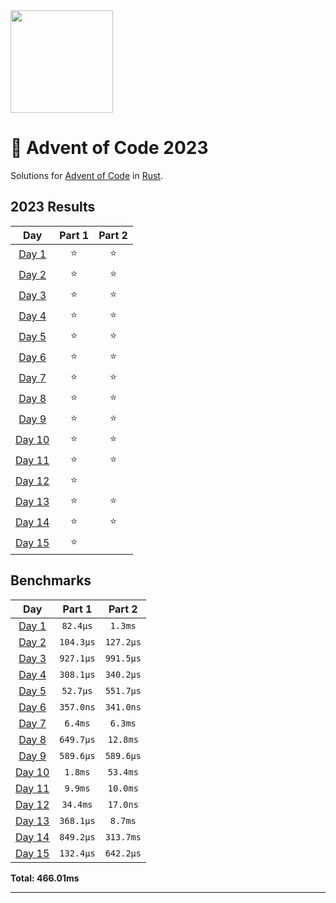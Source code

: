<img src="./.assets/christmas_ferris.png" width="164">

# 🎄 Advent of Code 2023

Solutions for [Advent of Code](https://adventofcode.com/) in [Rust](https://www.rust-lang.org/).

<!--- advent_readme_stars table --->
## 2023 Results

| Day | Part 1 | Part 2 |
| :---: | :---: | :---: |
| [Day 1](https://adventofcode.com/2023/day/1) | ⭐ | ⭐ |
| [Day 2](https://adventofcode.com/2023/day/2) | ⭐ | ⭐ |
| [Day 3](https://adventofcode.com/2023/day/3) | ⭐ | ⭐ |
| [Day 4](https://adventofcode.com/2023/day/4) | ⭐ | ⭐ |
| [Day 5](https://adventofcode.com/2023/day/5) | ⭐ | ⭐ |
| [Day 6](https://adventofcode.com/2023/day/6) | ⭐ | ⭐ |
| [Day 7](https://adventofcode.com/2023/day/7) | ⭐ | ⭐ |
| [Day 8](https://adventofcode.com/2023/day/8) | ⭐ | ⭐ |
| [Day 9](https://adventofcode.com/2023/day/9) | ⭐ | ⭐ |
| [Day 10](https://adventofcode.com/2023/day/10) | ⭐ | ⭐ |
| [Day 11](https://adventofcode.com/2023/day/11) | ⭐ | ⭐ |
| [Day 12](https://adventofcode.com/2023/day/12) | ⭐ |   |
| [Day 13](https://adventofcode.com/2023/day/13) | ⭐ | ⭐ |
| [Day 14](https://adventofcode.com/2023/day/14) | ⭐ | ⭐ |
| [Day 15](https://adventofcode.com/2023/day/15) | ⭐ |   |
<!--- advent_readme_stars table --->

<!--- benchmarking table --->
## Benchmarks

| Day | Part 1 | Part 2 |
| :---: | :---: | :---:  |
| [Day 1](./src/bin/01.rs) | `82.4µs` | `1.3ms` |
| [Day 2](./src/bin/02.rs) | `104.3µs` | `127.2µs` |
| [Day 3](./src/bin/03.rs) | `927.1µs` | `991.5µs` |
| [Day 4](./src/bin/04.rs) | `308.1µs` | `340.2µs` |
| [Day 5](./src/bin/05.rs) | `52.7µs` | `551.7µs` |
| [Day 6](./src/bin/06.rs) | `357.0ns` | `341.0ns` |
| [Day 7](./src/bin/07.rs) | `6.4ms` | `6.3ms` |
| [Day 8](./src/bin/08.rs) | `649.7µs` | `12.8ms` |
| [Day 9](./src/bin/09.rs) | `589.6µs` | `589.6µs` |
| [Day 10](./src/bin/10.rs) | `1.8ms` | `53.4ms` |
| [Day 11](./src/bin/11.rs) | `9.9ms` | `10.0ms` |
| [Day 12](./src/bin/12.rs) | `34.4ms` | `17.0ns` |
| [Day 13](./src/bin/13.rs) | `368.1µs` | `8.7ms` |
| [Day 14](./src/bin/14.rs) | `849.2µs` | `313.7ms` |
| [Day 15](./src/bin/15.rs) | `132.4µs` | `642.2µs` |

**Total: 466.01ms**
<!--- benchmarking table --->

---
